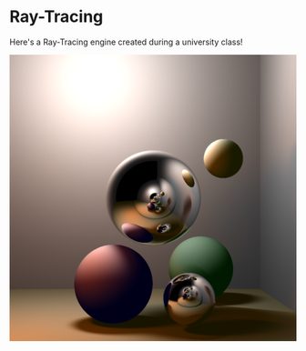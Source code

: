 # Ray-Tracing

Here's a Ray-Tracing engine created during a university class!

![Result](/image__1000.png)
